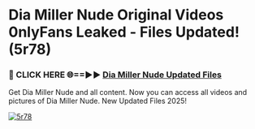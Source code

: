 # Dia Miller Nude Original Videos 0nlyFans Leaked - Files Updated! (5r78)

<h3>🔴 CLICK HERE 🌐==►► <a href="https://tinyurl.com/yrmya6cz" rel="nofollow">Dia Miller Nude Updated Files</a></h3>

Get Dia Miller Nude and all content. Now you can access all videos and pictures of Dia Miller Nude. New Updated Files 2025!

[![5r78](https://i.imgur.com/FMdXYCs.gif)](https://tinyurl.com/yrmya6cz)
